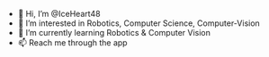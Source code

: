 - 👋 Hi, I’m @IceHeart48
- 👀 I’m interested in Robotics, Computer Science, Computer-Vision
- 🌱 I’m currently learning Robotics & Computer Vision
- 📫 Reach me through the app

<!---
IceHeart48/IceHeart48 is a ✨ special ✨ repository because its `README.md` (this file) appears on your GitHub profile.
You can click the Preview link to take a look at your changes.
--->
